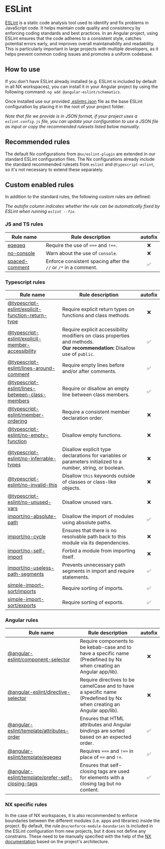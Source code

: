 # ESLint

[ESLint](https://eslint.org) is a static code analysis tool used to identify and fix problems in JavaScript code. It
helps maintain code quality and consistency by enforcing coding standards and best practices. In an Angular project,
using ESLint ensures that the code adheres to a consistent style, catches potential errors early, and improves overall
maintainability and readability. This is particularly important in large projects with multiple developers, as it helps
prevent common coding issues and promotes a uniform codebase.

## How to use

If you don't have ESLint already installed (e.g. ESLint is included by default in all NX workspaces), you can install it
in your Angular project by using the following command: `ng add @angular-eslint/schematics`.

Once installed use our provided [.eslintrc.json](standalone/.eslintrc.json) file as the base ESLint configuration by
placing it in the root of your project folder.

_Note that file we provide is in JSON format, if your project uses a `eslint.config.js` file, you can update your
configuration to use a JSON file as input or copy the recommended rulesets listed below manually._

## Recommended rules

The default Nx configurations from `@nx/eslint-plugin` are extended in our standard ESLint configuration files. The Nx
configurations already include the standard recommended rulesets from `eslint` and `@typescript-eslint`, so it's not
necessary to extend these separately.

## Custom enabled rules

In addition to the standard rules, the following custom rules are defined:

_The autofix column indicates whether the rule can be automatically fixed by ESLint when running `eslint --fix`._

### JS and TS rules

| Rule name                                                             | Rule description                                                | autofix |
| --------------------------------------------------------------------- | --------------------------------------------------------------- | :-----: |
| [eqeqeq](https://eslint.org/docs/latest/rules/eqeqeq)                 | Require the use of `===` and `!==`.                             |   ❌    |
| [no-console](https://eslint.org/docs/latest/rules/no-console)         | Warn about the use of `console`.                                |   ❌    |
| [spaced-comment](https://eslint.org/docs/latest/rules/spaced-comment) | Enforce consistent spacing after the `//` or `/*` in a comment. |   ✅    |

### Typescript rules

| Rule name                                                                                                                             | Rule description                                                                                                                 | autofix |
| ------------------------------------------------------------------------------------------------------------------------------------- | -------------------------------------------------------------------------------------------------------------------------------- | :-----: |
| [@typescript-eslint/explicit-function-return-type](https://typescript-eslint.io/rules/explicit-function-return-type/)                 | Require explicit return types on functions and class methods.                                                                    |   ❌    |
| [@typescript-eslint/explicit-member-accessibility](https://typescript-eslint.io/rules/explicit-member-accessibility)                  | Require explicit accessibility modifiers on class properties and methods.<br/> **Our recommendation:** Disallow use of `public`. |   ✅    |
| [@typescript-eslint/lines-around-comment](https://eslint.org/docs/latest/rules/lines-around-comment)                                  | Require empty lines before and/or after comments.                                                                                |   ✅    |
| [@typescript-eslint/lines-between-class-members](https://typescript-eslint.io/rules/lines-between-class-members)                      | Require or disallow an empty line between class members.                                                                         |   ✅    |
| [@typescript-eslint/member-ordering](https://typescript-eslint.io/rules/member-ordering)                                              | Require a consistent member declaration order.                                                                                   |   ❌    |
| [@typescript-eslint/no-empty-function](https://typescript-eslint.io/rules/no-empty-function)                                          | Disallow empty functions.                                                                                                        |   ❌    |
| [@typescript-eslint/no-inferrable-types](https://typescript-eslint.io/rules/no-inferrable-types)                                      | Disallow explicit type declarations for variables or parameters initialized to a number, string, or boolean.                     |   ❌    |
| [@typescript-eslint/no-invalid-this](https://typescript-eslint.io/rules/no-invalid-this)                                              | Disallow `this` keywords outside of classes or class-like objects.                                                               |   ❌    |
| [@typescript-eslint/no-unused-vars](https://typescript-eslint.io/rules/no-unused-vars)                                                | Disallow unused vars.                                                                                                            |   ❌    |
| [import/no-absolute-path](https://github.com/import-js/eslint-plugin-import/blob/main/docs/rules/no-absolute-path.md)                 | Disallow the import of modules using absolute paths.                                                                             |   ✅    |
| [import/no-cycle](https://github.com/import-js/eslint-plugin-import/blob/main/docs/rules/no-cycle.md)                                 | Ensures that there is no resolvable path back to this module via its dependencies.                                               |   ❌    |
| [import/no-self-import](https://github.com/import-js/eslint-plugin-import/blob/main/docs/rules/no-self-import.md)                     | Forbid a module from importing itself.                                                                                           |   ❌    |
| [import/no-useless-path-segments](https://github.com/import-js/eslint-plugin-import/blob/main/docs/rules/no-useless-path-segments.md) | Prevents unnecessary path segments in import and require statements.                                                             |   ✅    |
| [simple-import-sort/imports](https://github.com/lydell/eslint-plugin-simple-import-sort)                                              | Require sorting of imports.                                                                                                      |   ✅    |
| [simple-import-sort/exports](https://github.com/lydell/eslint-plugin-simple-import-sort)                                              | Require sorting of exports.                                                                                                      |   ✅    |

### Angular rules

| Rule name                                                                                                                                                                              | Rule description                                                                                                     | autofix |
| -------------------------------------------------------------------------------------------------------------------------------------------------------------------------------------- | -------------------------------------------------------------------------------------------------------------------- | :-----: |
| [@angular-eslint/component-selector](https://github.com/angular-eslint/angular-eslint/blob/main/packages/eslint-plugin/docs/rules/component-selector.md)                               | Require components to be kebab-case and to have a specific name (Predefined by Nx when creating an Angular app/lib). |   ❌    |
| [@angular-eslint/directive-selector](https://github.com/angular-eslint/angular-eslint/blob/main/packages/eslint-plugin/docs/rules/directive-selector.md)                               | Require directives to be camelCase and to have a specific name (Predefined by Nx when creating an Angular app/lib).  |   ❌    |
| [@angular-eslint/template/attributes-order](https://github.com/angular-eslint/angular-eslint/blob/main/packages/eslint-plugin-template/docs/rules/attributes-order.md)                 | Ensures that HTML attributes and Angular bindings are sorted based on an expected order.                             |   ✅    |
| [@angular-eslint/template/eqeqeq](https://github.com/angular-eslint/angular-eslint/blob/main/packages/eslint-plugin-template/docs/rules/eqeqeq.md)                                     | Requires `===` and `!==` in place of `==` and `!=`.                                                                  |   ✅    |
| [@angular-eslint/template/prefer-self-closing-tags](https://github.com/angular-eslint/angular-eslint/blob/main/packages/eslint-plugin-template/docs/rules/prefer-self-closing-tags.md) | Ensures that self-closing tags are used for elements with a closing tag but no content.                              |   ✅    |

### NX specific rules

In the case of NX workspaces, it is also recommended to enforce boundaries between the different modules (i.e. apps and
libraries) inside the project. By default, the rule `@nx/enforce-module-boundaries` is included in the ESLint
configuration from new projects, but it does not define any constrains. These need to be manually specified with
the help of the [NX documentation](https://nx.dev/features/enforce-module-boundaries) based on the project's
architecture.
